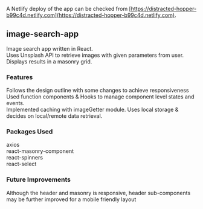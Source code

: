 A Netlify deploy of the app can be checked from [https://distracted-hopper-b99c4d.netlify.com](https://distracted-hopper-b99c4d.netlify.com).

## image-search-app

Image search app written in React. <br>
Uses Unsplash API to retrieve images with given parameters from user. Displays results in a masonry grid.

### Features

Follows the design outline with some changes to achieve responsiveness <br>
Used function components & Hooks to manage component level states and events.<br>
Implemented caching with imageGetter module. Uses local storage & decides on local/remote data retrieval.<br>

### Packages Used

axios<br>
react-masonry-component<br>
react-spinners<br>
react-select<br>

### Future Improvements

Although the header and masonry is responsive, header sub-components may be further improved for a mobile friendly layout
